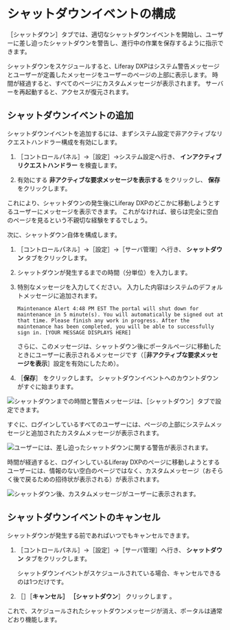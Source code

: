 # シャットダウンイベントの構成

［シャットダウン］タブでは、適切なシャットダウンイベントを開始し、ユーザーに差し迫ったシャットダウンを警告し、進行中の作業を保存するように指示できます。

シャットダウンをスケジュールすると、Liferay DXPはシステム警告メッセージとユーザーが定義したメッセージをユーザーのページの上部に表示します。 時間が経過すると、すべてのページにカスタムメッセージが表示されます。 サーバーを再起動すると、アクセスが復元されます。

<a name="シャットダウンイベントの追加" />

## シャットダウンイベントの追加

シャットダウンイベントを追加するには、まずシステム設定で非アクティブなリクエストハンドラー構成を有効にします。

1. ［コントロールパネル］&rarr;［設定］&rarr;システム設定へ行き、 **インアクティブリクエストハンドラー** を検査します。

1. 有効にする **非アクティブな要求メッセージを表示する** をクリックし、 **保存** をクリックします。

これにより、シャットダウンの発生後にLiferay DXPのどこかに移動しようとするユーザーにメッセージを表示できます。 これがなければ、彼らは完全に空白のページを見るという不親切な経験をするでしょう。

次に、シャットダウン自体を構成します。

1. ［コントロールパネル］&rarr;［設定］&rarr;［サーバ管理］へ行き、 **シャットダウン** タブをクリックします。

1. シャットダウンが発生するまでの時間（分単位）を入力します。

1. 特別なメッセージを入力してください。 入力した内容はシステムのデフォルトメッセージに追加されます。

    `Maintenance Alert 4:48 PM EST The portal will shut down for maintenance in 5 minute(s). You will automatically be signed out at that time. Please finish any work in progress. After the maintenance has been completed, you will be able to successfully sign in. [YOUR MESSAGE DISPLAYS HERE]`

   さらに、このメッセージは、シャットダウン後にポータルページに移動したときにユーザーに表示されるメッセージです（［**非アクティブな要求メッセージを表示**］設定を有効にしたため）。

1. ［**保存**］ をクリックします。 シャットダウンイベントへのカウントダウンがすぐに始まります。

![シャットダウンまでの時間と警告メッセージは、［シャットダウン］タブで設定できます。](./configuring-a-shutdown-event/images/01.png)

すぐに、ログインしているすべてのユーザーには、ページの上部にシステムメッセージと追加されたカスタムメッセージが表示されます。

![ユーザーには、差し迫ったシャットダウンに関する警告が表示されます。](./configuring-a-shutdown-event/images/03.png)

時間が経過すると、ログインしているLiferay DXPのページに移動しようとするユーザーには、情報のない空白のページではなく、カスタムメッセージ（おそらく後で戻るための招待状が表示される）が表示されます。

![シャットダウン後、カスタムメッセージがユーザーに表示されます。](./configuring-a-shutdown-event/images/02.png)

<a name="シャットダウンイベントのキャンセル" />

## シャットダウンイベントのキャンセル

シャットダウンが発生する前であればいつでもキャンセルできます。

1. ［コントロールパネル］&rarr;［設定］&rarr;［サーバ管理］へ行き、 **シャットダウン** タブをクリックします。

   シャットダウンイベントがスケジュールされている場合、キャンセルできるのは1つだけです。

1. ［］［**キャンセル］ ［シャットダウン**］ クリックします 。

これで、スケジュールされたシャットダウンメッセージが消え、ポータルは通常どおり機能します。
